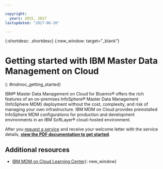 ```yaml
---

copyright:
  years: 2015, 2017
lastupdated: "2017-06-20"

---
```


{:shortdesc: .shortdesc}
{:new_window: target="_blank"}

# Getting started with IBM Master Data Management on Cloud
{: #mdmoc_getting_started}

IBM® Master Data Management on Cloud for Bluemix® offers the rich features of an
on-premises InfoSphere® Master Data Management (InfoSphere MDM) deployment without
the cost, complexity, and risk of managing your own infrastructure. IBM MDM on Cloud
provides preinstalled InfoSphere MDM configurations for production and development
environments in an IBM SoftLayer® cloud-hosted environment.

After you [request a service](https://console.ng.bluemix.net/catalog/services/ibm-master-data-management-on-cloud)
and receive your welcome letter with the service details,
[**view the PDF documentation to get started**](https://public.dhe.ibm.com/cloud/bluemix/hosted/).

## Additional resources

- [IBM MDM on Cloud Learning Center](https://developer.ibm.com/clouddataservices/docs/mdm/){: new_window}
